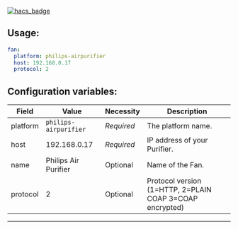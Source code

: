 [![hacs_badge](https://img.shields.io/badge/HACS-Default-orange.svg?style=for-the-badge)](https://github.com/custom-components/hacs)

## Usage:
```yaml
fan:
  platform: philips-airpurifier
  host: 192.168.0.17
  protocol: 2
```

## Configuration variables:
Field | Value | Necessity | Description
--- | --- | --- | ---
platform | `philips-airpurifier` | *Required* | The platform name.
host | 192.168.0.17 | *Required* | IP address of your Purifier.
name | Philips Air Purifier | Optional | Name of the Fan.
protocol | 2 | Optional | Protocol version (1=HTTP, 2=PLAIN COAP 3=COAP encrypted)
***
